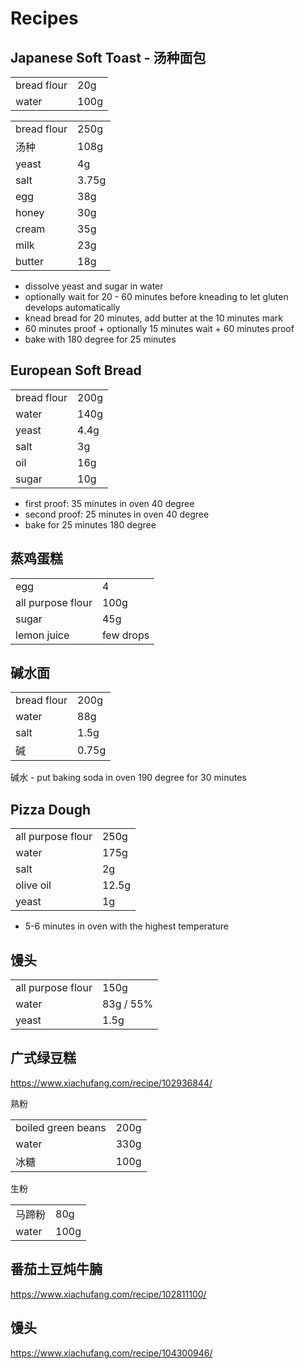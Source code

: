 # Recipes

## Japanese Soft Toast - 汤种面包

|             |      |
| ----------- | ---- |
| bread flour | 20g  |
| water       | 100g |

|             |       |
| ----------- | ----- |
| bread flour | 250g  |
| 汤种          | 108g  |
| yeast       | 4g    |
| salt        | 3.75g |
| egg         | 38g   |
| honey       | 30g   |
| cream       | 35g   |
| milk        | 23g   |
| butter      | 18g   |

- dissolve yeast and sugar in water
- optionally wait for 20 - 60 minutes before kneading to let gluten develops automatically
- knead bread for 20 minutes, add butter at the 10 minutes mark
- 60 minutes proof + optionally 15 minutes wait + 60 minutes proof
- bake with 180 degree for 25 minutes

## European Soft Bread

|             |      |
| ----------- | ---- |
| bread flour | 200g |
| water       | 140g |
| yeast       | 4.4g |
| salt        | 3g   |
| oil         | 16g  |
| sugar       | 10g  |

- first proof: 35 minutes in oven 40 degree
- second proof: 25 minutes in oven 40 degree
- bake for 25 minutes 180 degree

## 蒸鸡蛋糕

|                   |           |
| ----------------- | --------- |
| egg               | 4         |
| all purpose flour | 100g      |
| sugar             | 45g       |
| lemon juice       | few drops |

## 碱水面

|             |       |
| ----------- | ----- |
| bread flour | 200g  |
| water       | 88g   |
| salt        | 1.5g  |
| 碱           | 0.75g |

碱水 - put baking soda in oven 190 degree for 30 minutes

## Pizza Dough

|                   |       |
| ----------------- | ----- |
| all purpose flour | 250g  |
| water             | 175g  |
| salt              | 2g    |
| olive oil         | 12.5g |
| yeast             | 1g    |

- 5-6 minutes in oven with the highest temperature

## 馒头

|                   |           |
| ----------------- | --------- |
| all purpose flour | 150g      |
| water             | 83g / 55% |
| yeast             | 1.5g      |

## 广式绿豆糕

https://www.xiachufang.com/recipe/102936844/

熟粉

|                    |      |
| ------------------ | ---- |
| boiled green beans | 200g |
| water              | 330g |
| 冰糖                 | 100g |

生粉

|       |      |
| ----- | ---- |
| 马蹄粉   | 80g  |
| water | 100g |

## 番茄土豆炖牛腩

https://www.xiachufang.com/recipe/102811100/

## 馒头

https://www.xiachufang.com/recipe/104300946/
